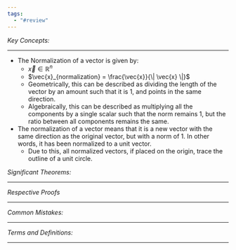 ```yaml
---
tags:
  - "#review"
---
```

*Key Concepts:*
___
- The Normalization of a vector is given by:
	- $\vec{x} \in \mathbb{R}^n$
	- $\vec{x}_{normalization} = \frac{\vec{x}}{\| \vec{x} \|}$
	- Geometrically, this can be described as dividing the length of the vector by an amount such that it is 1, and points in the same direction.
	- Algebraically, this can be described as multiplying all the components by a single scalar such that the norm remains 1, but the ratio between all components remains the same. 
- The normalization of a vector means that it is a new vector with the same direction as the original vector, but with a norm of 1. In other words, it has been normalized to a unit vector. 
	- Due to this, all normalized vectors, if placed on the origin, trace the outline of a unit circle. 

*Significant Theorems:*
___

*Respective Proofs*
___

*Common Mistakes:*
___

*Terms and Definitions:*
___

